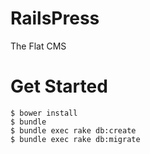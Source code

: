 
# RailsPress

The Flat CMS


# Get Started

	$ bower install
	$ bundle
	$ bundle exec rake db:create
	$ bundle exec rake db:migrate

